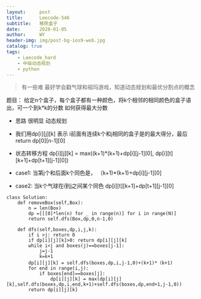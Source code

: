 ```yaml
---
layout:     post
title:      Leecode-546
subtitle:   移除盒子
date:       2020-01-05
author:     WY
header-img: img/post-bg-ios9-web.jpg
catalog: true
tags:
    - Leecode_hard
    - 中级动态规划
    - python
---
```


>  有一些难  最好学会戳气球和祖玛游戏，知道动态规划和最优分割点的概念

题目： 给定n个盒子，每个盒子都有一种颜色，将k个相邻的相同颜色的盒子语出，可一个到k*k的分数
如何获得最大分数
 
- 思路 很明显 动态规划
- 我们用dp[i][j][k] 表示 i前面有连续k个和j相同的盒子是的最大得分，最后return dp[0][n-1][0]
- 状态转移方程 dp[i][j][k] = max((k+1)*(k+1)+dp[i][j-1][0], dp[i][t][k+1]+dp[t+1][j-1][0])

- case1: 当第j个和后面k个同色是， （k+1)*(k+1)+dp[i][j-1][0]
- case2: 当k个气球在i到j之间某个同色 dp[i][t][k+1]+dp[t+1][j-1][0]

```
class Solution:
    def removeBox(self,Box):
        n = len(Box)
        dp =[[[0]*len(n) for _ in range(n)] for i in range(N)]
        return self.dfs(Box,dp,0,n-1,0)

    def dfs(self,boxes,dp,i,j,k):
        if i >j: return 0
        if dp[i][j][k]>0: return dp[i][j][k]
        while i<j and boxes(j)==boxes[j-1]:
            j=j-1
            k=k+1
        dp[i][j][k] = self.dfs(boxes,dp,i,j-1,0)+(k+1)*（k+1)
        for end in range(i,j):
            if boxes[end]==boxes[j]:
                dp[i][j][k] = max(dp[i][j][k],self.dfs(boxes,dp,i,end,k+1)+self.dfs(boxes,dp,end+1,j-1,0))
        return dp[i][j][k]
```
